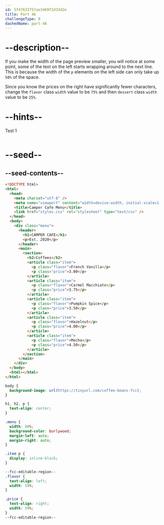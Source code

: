 ```yaml
---
id: 5f47633757ae3469f2d33d2e
title: Part 46
challengeType: 0
dashedName: part-46
---
```


# --description--

If you make the width of the page preview smaller, you will notice at some point, some of the text on the left starts wrapping around to the next line. This is because the width of the `p` elements on the left side can only take up `50%` of the space.

Since you know the prices on the right have significantly fewer characters, change the `flavor` class `width` value to be `75%` and then `dessert` class `width` value to be `25%`.

# --hints--

Test 1

```js

```

# --seed--

## --seed-contents--

```html
<!DOCTYPE html>
<html>
  <head>
    <meta charset="utf-8" />
    <meta name="viewport" content="width=device-width, initial-scale=1.0" />
    <title>Camper Cafe Menu</title>
    <link href="styles.css" rel="stylesheet" type="text/css" />
  </head>
  <body>
    <div class="menu">
      <header>
        <h1>CAMPER CAFE</h1>
        <p>Est. 2020</p>
      </header>
      <main>
        <section>
          <h2>Coffees</h2>
          <article class="item">
            <p class="flavor">French Vanilla</p>
            <p class="price">3.00</p>
          </article>
          <article class="item">
            <p class="flavor">Carmel Macchiato</p>
            <p class="price">3.75</p>
          </article>
          <article class="item">
            <p class="flavor">Pumpkin Spice</p>
            <p class="price">3.50</p>
          </article>
          <article class="item">
            <p class="flavor">Hazelnut</p>
            <p class="price">4.00</p>
          </article>
          <article class="item">
            <p class="flavor">Mocha</p>
            <p class="price">4.50</p>
          </article>
        </section>
      </main>
    </div>
  </body>
  <html></html>
</html>
```

```css
body {
  background-image: url(https://tinyurl.com/coffee-beans-fcc);
}

h1, h2, p {
  text-align: center;
}

.menu {
  width: 80%;
  background-color: burlywood;
  margin-left: auto;
  margin-right: auto;
}

.item p {
  display: inline-block;
}

--fcc-editable-region--
.flavor {
  text-align: left;
  width: 50%;
}

.price {
  text-align: right;
  width: 50%;
}
--fcc-editable-region--
```
